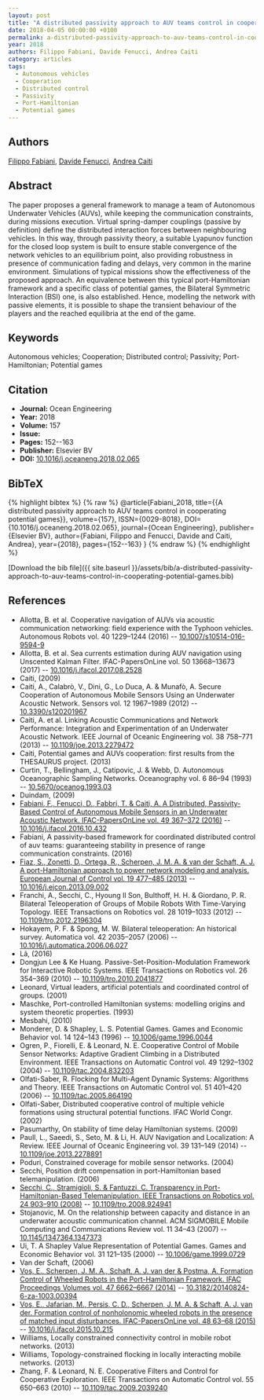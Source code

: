 ```yaml
---
layout: post
title: "A distributed passivity approach to AUV teams control in cooperating potential games"
date: 2018-04-05 00:00:00 +0100
permalink: a-distributed-passivity-approach-to-auv-teams-control-in-cooperating-potential-games
year: 2018
authors: Filippo Fabiani, Davide Fenucci, Andrea Caiti
category: articles
tags:
  - Autonomous vehicles
  - Cooperation
  - Distributed control
  - Passivity
  - Port-Hamiltonian
  - Potential games
---
```

 
## Authors
[Filippo Fabiani](authors/filippo-fabiani), [Davide Fenucci](authors/davide-fenucci), [Andrea Caiti](authors/andrea-caiti)
 
## Abstract
The paper proposes a general framework to manage a team of Autonomous Underwater Vehicles (AUVs), while keeping the communication constraints, during missions execution. Virtual spring-damper couplings (passive by definition) define the distributed interaction forces between neighbouring vehicles. In this way, through passivity theory, a suitable Lyapunov function for the closed loop system is built to ensure stable convergence of the network vehicles to an equilibrium point, also providing robustness in presence of communication fading and delays, very common in the marine environment. Simulations of typical missions show the effectiveness of the proposed approach. An equivalence between this typical port-Hamiltonian framework and a specific class of potential games, the Bilateral Symmetric Interaction (BSI) one, is also established. Hence, modelling the network with passive elements, it is possible to shape the transient behaviour of the players and the reached equilibria at the end of the game.
 
## Keywords
Autonomous vehicles; Cooperation; Distributed control; Passivity; Port-Hamiltonian; Potential games
 
## Citation
- **Journal:** Ocean Engineering
- **Year:** 2018
- **Volume:** 157
- **Issue:** 
- **Pages:** 152--163
- **Publisher:** Elsevier BV
- **DOI:** [10.1016/j.oceaneng.2018.02.065](https://doi.org/10.1016/j.oceaneng.2018.02.065)
 
## BibTeX
{% highlight bibtex %}
{% raw %}
@article{Fabiani_2018,
  title={{A distributed passivity approach to AUV teams control in cooperating potential games}},
  volume={157},
  ISSN={0029-8018},
  DOI={10.1016/j.oceaneng.2018.02.065},
  journal={Ocean Engineering},
  publisher={Elsevier BV},
  author={Fabiani, Filippo and Fenucci, Davide and Caiti, Andrea},
  year={2018},
  pages={152--163}
}
{% endraw %}
{% endhighlight %}
 
[Download the bib file]({{ site.baseurl }}/assets/bib/a-distributed-passivity-approach-to-auv-teams-control-in-cooperating-potential-games.bib)
 
## References
- Allotta, B. et al. Cooperative navigation of AUVs via acoustic communication networking: field experience with the Typhoon vehicles. Autonomous Robots vol. 40 1229–1244 (2016) -- [10.1007/s10514-016-9594-9](https://doi.org/10.1007/s10514-016-9594-9)
- Allotta, B. et al. Sea currents estimation during AUV navigation using Unscented Kalman Filter. IFAC-PapersOnLine vol. 50 13668–13673 (2017) -- [10.1016/j.ifacol.2017.08.2528](https://doi.org/10.1016/j.ifacol.2017.08.2528)
- Caiti, (2009)
- Caiti, A., Calabrò, V., Dini, G., Lo Duca, A. & Munafò, A. Secure Cooperation of Autonomous Mobile Sensors Using an Underwater Acoustic Network. Sensors vol. 12 1967–1989 (2012) -- [10.3390/s120201967](https://doi.org/10.3390/s120201967)
- Caiti, A. et al. Linking Acoustic Communications and Network Performance: Integration and Experimentation of an Underwater Acoustic Network. IEEE Journal of Oceanic Engineering vol. 38 758–771 (2013) -- [10.1109/joe.2013.2279472](https://doi.org/10.1109/joe.2013.2279472)
- Caiti, Potential games and AUVs cooperation: first results from the THESAURUS project. (2013)
- Curtin, T., Bellingham, J., Catipovic, J. & Webb, D. Autonomous Oceanographic Sampling Networks. Oceanography vol. 6 86–94 (1993) -- [10.5670/oceanog.1993.03](https://doi.org/10.5670/oceanog.1993.03)
- Duindam, (2009)
- [Fabiani, F., Fenucci, D., Fabbri, T. & Caiti, A. A Distributed, Passivity-Based Control of Autonomous Mobile Sensors in an Underwater Acoustic Network. IFAC-PapersOnLine vol. 49 367–372 (2016)](a-distributed-passivity-based-control-of-autonomous-mobile-sensors-in-an-underwater-acoustic-network) -- [10.1016/j.ifacol.2016.10.432](https://doi.org/10.1016/j.ifacol.2016.10.432)
- Fabiani, A passivity-based framework for coordinated distributed control of auv teams: guaranteeing stability in presence of range communication constraints. (2016)
- [Fiaz, S., Zonetti, D., Ortega, R., Scherpen, J. M. A. & van der Schaft, A. J. A port-Hamiltonian approach to power network modeling and analysis. European Journal of Control vol. 19 477–485 (2013)](a-port-hamiltonian-approach-to-power-network-modeling-and-analysis) -- [10.1016/j.ejcon.2013.09.002](https://doi.org/10.1016/j.ejcon.2013.09.002)
- Franchi, A., Secchi, C., Hyoung Il Son, Bulthoff, H. H. & Giordano, P. R. Bilateral Teleoperation of Groups of Mobile Robots With Time-Varying Topology. IEEE Transactions on Robotics vol. 28 1019–1033 (2012) -- [10.1109/tro.2012.2196304](https://doi.org/10.1109/tro.2012.2196304)
- Hokayem, P. F. & Spong, M. W. Bilateral teleoperation: An historical survey. Automatica vol. 42 2035–2057 (2006) -- [10.1016/j.automatica.2006.06.027](https://doi.org/10.1016/j.automatica.2006.06.027)
- Lã, (2016)
- Dongjun Lee & Ke Huang. Passive-Set-Position-Modulation Framework for Interactive Robotic Systems. IEEE Transactions on Robotics vol. 26 354–369 (2010) -- [10.1109/tro.2010.2041877](https://doi.org/10.1109/tro.2010.2041877)
- Leonard, Virtual leaders, artificial potentials and coordinated control of groups. (2001)
- Maschke, Port-controlled Hamiltonian systems: modelling origins and system theoretic properties. (1993)
- Mesbahi, (2010)
- Monderer, D. & Shapley, L. S. Potential Games. Games and Economic Behavior vol. 14 124–143 (1996) -- [10.1006/game.1996.0044](https://doi.org/10.1006/game.1996.0044)
- Ogren, P., Fiorelli, E. & Leonard, N. E. Cooperative Control of Mobile Sensor Networks: Adaptive Gradient Climbing in a Distributed Environment. IEEE Transactions on Automatic Control vol. 49 1292–1302 (2004) -- [10.1109/tac.2004.832203](https://doi.org/10.1109/tac.2004.832203)
- Olfati-Saber, R. Flocking for Multi-Agent Dynamic Systems: Algorithms and Theory. IEEE Transactions on Automatic Control vol. 51 401–420 (2006) -- [10.1109/tac.2005.864190](https://doi.org/10.1109/tac.2005.864190)
- Olfati-Saber, Distributed cooperative control of multiple vehicle formations using structural potential functions. IFAC World Congr. (2002)
- Pasumarthy, On stability of time delay Hamiltonian systems. (2009)
- Paull, L., Saeedi, S., Seto, M. & Li, H. AUV Navigation and Localization: A Review. IEEE Journal of Oceanic Engineering vol. 39 131–149 (2014) -- [10.1109/joe.2013.2278891](https://doi.org/10.1109/joe.2013.2278891)
- Poduri, Constrained coverage for mobile sensor networks. (2004)
- Secchi, Position drift compensation in port-Hamiltonian based telemanipulation. (2006)
- [Secchi, C., Stramigioli, S. & Fantuzzi, C. Transparency in Port-Hamiltonian-Based Telemanipulation. IEEE Transactions on Robotics vol. 24 903–910 (2008)](transparency-in-port-hamiltonian-based-telemanipulation) -- [10.1109/tro.2008.924941](https://doi.org/10.1109/tro.2008.924941)
- Stojanovic, M. On the relationship between capacity and distance in an underwater acoustic communication channel. ACM SIGMOBILE Mobile Computing and Communications Review vol. 11 34–43 (2007) -- [10.1145/1347364.1347373](https://doi.org/10.1145/1347364.1347373)
- Ui, T. A Shapley Value Representation of Potential Games. Games and Economic Behavior vol. 31 121–135 (2000) -- [10.1006/game.1999.0729](https://doi.org/10.1006/game.1999.0729)
- Van der Schaft, (2006)
- [Vos, E., Scherpen, J. M. A., Schaft, A. J. van der & Postma, A. Formation Control of Wheeled Robots in the Port-Hamiltonian Framework. IFAC Proceedings Volumes vol. 47 6662–6667 (2014)](formation-control-of-wheeled-robots-in-the-port-hamiltonian-framework) -- [10.3182/20140824-6-za-1003.00394](https://doi.org/10.3182/20140824-6-za-1003.00394)
- [Vos, E., Jafarian, M., Persis, C. D., Scherpen, J. M. A. & Schaft, A. J. van der. Formation control of nonholonomic wheeled robots in the presence of matched input disturbances. IFAC-PapersOnLine vol. 48 63–68 (2015)](formation-control-of-nonholonomic-wheeled-robots-in-the-presence-of-matched-input-disturbances) -- [10.1016/j.ifacol.2015.10.215](https://doi.org/10.1016/j.ifacol.2015.10.215)
- Williams, Locally constrained connectivity control in mobile robot networks. (2013)
- Williams, Topology-constrained flocking in locally interacting mobile networks. (2013)
- Zhang, F. & Leonard, N. E. Cooperative Filters and Control for Cooperative Exploration. IEEE Transactions on Automatic Control vol. 55 650–663 (2010) -- [10.1109/tac.2009.2039240](https://doi.org/10.1109/tac.2009.2039240)

